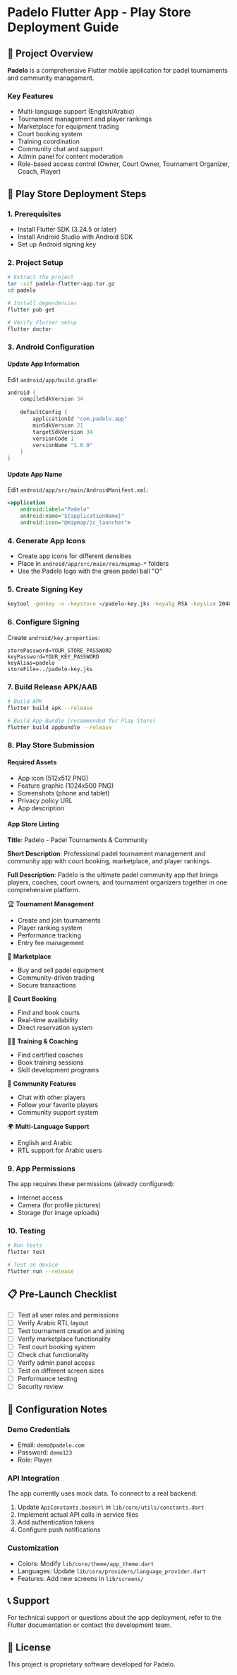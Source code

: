 # Padelo Flutter App - Play Store Deployment Guide

## 📱 Project Overview
**Padelo** is a comprehensive Flutter mobile application for padel tournaments and community management.

### Key Features
- Multi-language support (English/Arabic)
- Tournament management and player rankings
- Marketplace for equipment trading
- Court booking system
- Training coordination
- Community chat and support
- Admin panel for content moderation
- Role-based access control (Owner, Court Owner, Tournament Organizer, Coach, Player)

## 🚀 Play Store Deployment Steps

### 1. Prerequisites
- Install Flutter SDK (3.24.5 or later)
- Install Android Studio with Android SDK
- Set up Android signing key

### 2. Project Setup
```bash
# Extract the project
tar -xzf padelo-flutter-app.tar.gz
cd padelo

# Install dependencies
flutter pub get

# Verify Flutter setup
flutter doctor
```

### 3. Android Configuration

#### Update App Information
Edit `android/app/build.gradle`:
```gradle
android {
    compileSdkVersion 34
    
    defaultConfig {
        applicationId "com.padelo.app"
        minSdkVersion 21
        targetSdkVersion 34
        versionCode 1
        versionName "1.0.0"
    }
}
```

#### Update App Name
Edit `android/app/src/main/AndroidManifest.xml`:
```xml
<application
    android:label="Padelo"
    android:name="${applicationName}"
    android:icon="@mipmap/ic_launcher">
```

### 4. Generate App Icons
- Create app icons for different densities
- Place in `android/app/src/main/res/mipmap-*` folders
- Use the Padelo logo with the green padel ball "O"

### 5. Create Signing Key
```bash
keytool -genkey -v -keystore ~/padelo-key.jks -keyalg RSA -keysize 2048 -validity 10000 -alias padelo
```

### 6. Configure Signing
Create `android/key.properties`:
```properties
storePassword=YOUR_STORE_PASSWORD
keyPassword=YOUR_KEY_PASSWORD
keyAlias=padelo
storeFile=../padelo-key.jks
```

### 7. Build Release APK/AAB
```bash
# Build APK
flutter build apk --release

# Build App Bundle (recommended for Play Store)
flutter build appbundle --release
```

### 8. Play Store Submission

#### Required Assets
- App icon (512x512 PNG)
- Feature graphic (1024x500 PNG)
- Screenshots (phone and tablet)
- Privacy policy URL
- App description

#### App Store Listing
**Title**: Padelo - Padel Tournaments & Community

**Short Description**: 
Professional padel tournament management and community app with court booking, marketplace, and player rankings.

**Full Description**:
Padelo is the ultimate padel community app that brings players, coaches, court owners, and tournament organizers together in one comprehensive platform.

🏆 **Tournament Management**
- Create and join tournaments
- Player ranking system
- Performance tracking
- Entry fee management

🏪 **Marketplace**
- Buy and sell padel equipment
- Community-driven trading
- Secure transactions

🎾 **Court Booking**
- Find and book courts
- Real-time availability
- Direct reservation system

👨‍🏫 **Training & Coaching**
- Find certified coaches
- Book training sessions
- Skill development programs

💬 **Community Features**
- Chat with other players
- Follow your favorite players
- Community support system

🌍 **Multi-Language Support**
- English and Arabic
- RTL support for Arabic users

### 9. App Permissions
The app requires these permissions (already configured):
- Internet access
- Camera (for profile pictures)
- Storage (for image uploads)

### 10. Testing
```bash
# Run tests
flutter test

# Test on device
flutter run --release
```

## 📋 Pre-Launch Checklist
- [ ] Test all user roles and permissions
- [ ] Verify Arabic RTL layout
- [ ] Test tournament creation and joining
- [ ] Verify marketplace functionality
- [ ] Test court booking system
- [ ] Check chat functionality
- [ ] Verify admin panel access
- [ ] Test on different screen sizes
- [ ] Performance testing
- [ ] Security review

## 🔧 Configuration Notes

### Demo Credentials
- Email: `demo@padelo.com`
- Password: `demo123`
- Role: Player

### API Integration
The app currently uses mock data. To connect to a real backend:
1. Update `ApiConstants.baseUrl` in `lib/core/utils/constants.dart`
2. Implement actual API calls in service files
3. Add authentication tokens
4. Configure push notifications

### Customization
- Colors: Modify `lib/core/theme/app_theme.dart`
- Languages: Update `lib/core/providers/language_provider.dart`
- Features: Add new screens in `lib/screens/`

## 📞 Support
For technical support or questions about the app deployment, refer to the Flutter documentation or contact the development team.

## 📄 License
This project is proprietary software developed for Padelo.
